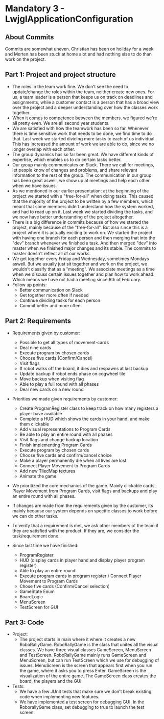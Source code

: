 # Mandatory 3 - LwjglApplicationConfiguration

## About Commits
Commits are somewhat uneven. Christian has been on holiday for a week and Morten has been stuck at home alot and had nothing else to do than work on the project.

## Part 1: Project and project structure
- The roles in the team work fine. We don't see the need to update/change the roles within the team, neither create new ones. 
For us; a team leader is a person that keeps us on track on deadlines and assignments, while a customer contact is a person that has a broad view over the project and a deeper understanding over how the classes work together.
- When it comes to competence between the members, we figured we're all pretty even. We are all second year students.
- We are satisfied with how the teamwork has been so far. Whenever there is time sensitive work that needs to be done, we find time to do that.
Last week we started dividing more tasks to each of us individual. This has increased the amount of work we are able to do, since we no longer overlap with each other.
- The group dynamics has so far been great. We have different kinds of expertise, which enables us to do certain tasks better.
- Our group mainly communicates on Slack. There we call for meetings, let people know of changes and problems, and share relevant information to the rest of the group.
The communication in our group has been great aswell, we show up at meetings and help each other when we have issues. 
- As we mentioned in our earlier presentation; at the beginning of the project we started with a "free-for-all" when doing tasks. This caused that the majority of the project to be written by a few members,
which meant that some members didn't understand how the system worked, and had to read up on it. Last week we started dividing the tasks, and we now have better understanding of the project altogether.
- There is a big difference in commits because of how we started the project, mainly because of the "free-for-all". But also since this is a project where it is actually exciting to work on.
We started the project with having one branch for each person and then merging that into the "dev" branch whenever we finished a task. And then merged "dev" into master when we finished major changes and its stable.
The commits to master doesn't reflect all of our works. 
- We get together every Friday and Wednesday, sometimes Mondays aswell. But we usually just sit together and work on the project, we wouldn't classify that as a "meeting".
We associate meetings as a time when we discuss certain issues together and plan how to work ahead. Which means we have not had a meeting since 8th of February.
- Follow up points:
    - Better communication on Slack
    - Get together more often if needed
    - Continue dividing tasks for each person
    - Commit better and more often

## Part 2: Requirements
- Requirements given by customer:
    - Possible to get all types of movement-cards
    - Deal nine cards
    - Execute program by chosen cards
    - Choose five cards (Confirm/Cancel)
    - Visit flags
    - If robot walks off the board, it dies and respawns at last backup
    - Update backup if robot ends phase on cogwheel tile
    - Move backup when visiting flag
    - Able to play a full round with all phases
    - Deal new cards on a new round

- Priorities we made given requirements by customer:
    - Create ProgramRegister class to keep track on how many registers a player have available
    - Complete a HUD which shows the cards in your hand, and make them clickable
    - Add visual representations to Program Cards
    - Be able to play an entire round with all phases
    - Visit flags and change backup location
    - Finish implementing Program Cards
    - Execute program by chosen cards
    - Choose five cards and confirm/cancel choice
    - Make a player permanently die when all lives are lost
    - Connect Player Movement to Program Cards
    - Add new TiledMap textures
    - Animate the game
- We prioritized the core mechanics of the game. Mainly clickable cards, Player Movement from Program Cards, visit flags and backups and play an entire round with all phases.
- If changes are made from the requirements given by the customer, its mainly because our system depends on specific classes to work before we can do other tasks.
- To verify that a requirement is met, we ask other members of the team if they are satisfied with the product. 
If they are, we consider the task/requirement done.
- Since last time we have finished: 
    - ProgramRegister
    - HUD (display cards in player hand and display player program register)
    - Able to play an entire round
    - Execute program cards in program register / Connect Player Movement to Program Cards
    - Chose five cards (Confirm/Cancel selection)
    - GameState Enum
    - BoardLogic
    - MenuScreen
    - TestScreen for GUI
    
## Part 3: Code
- Project:
    - The project starts in main where it where it creates a new RoboRallyGame. RoboRallyGame is the class that unites all the visual classes. We have three visual classes GameScreen, MenuScreen and TestScreen. RoboRallyGame mainly runs GameScreen and MenuScreen, but can run TestScreen which we use for debugging of issues. MenuScreen is the screen that appears first when you run the game, where it asks you to press Enter. GameScreen is the visualization of the entire game. The GameScreen class creates the board, the players and the GUI. 
- Tests:
    - We have a few JUnit tests that make sure we don't break existing code when implementing new features.
    - We have implemented a test screen for debugging GUI. In the RoborallyGame class, set debugging to true to launch the test screen.
    
